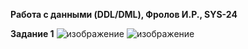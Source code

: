 **Работа с данными (DDL/DML), Фролов И.Р., SYS-24**

**Задание 1**
![изображение](https://github.com/beast86m/db12_2/assets/47268167/65f4a95d-a715-4ba6-8e06-a5d5493bda24)
![изображение](https://github.com/beast86m/db12_2/assets/47268167/42f2b926-8021-4678-9506-b2c04fb8ae12)
